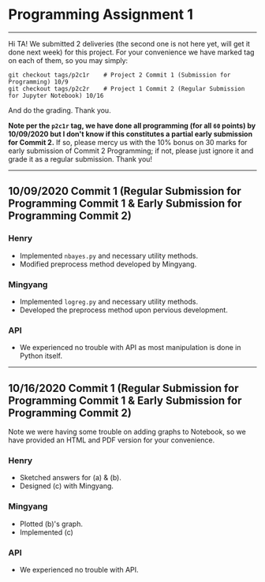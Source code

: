 # Programming Assignment 1

---

Hi TA! We submitted 2 deliveries (the second one is not here yet, will get it done next week) for this project. For your convenience we have marked tag on each of them, so you may simply:

```
git checkout tags/p2c1r    # Project 2 Commit 1 (Submission for Programming) 10/9
git checkout tags/p2c2r    # Project 1 Commit 2 (Regular Submission for Jupyter Notebook) 10/16
```

And do the grading. Thank you.

**Note per the `p2c1r` tag, we have done all programming (for all `60` points) by 10/09/2020 but I don't know if this constitutes a partial early submission for Commit 2.** If so, please mercy us with the 10% bonus on 30 marks for early submission of Commit 2 Programming; if not, please just ignore it and grade it as a regular submission. Thank you!


---

## 10/09/2020 Commit 1 (Regular Submission for Programming Commit 1 & Early Submission for Programming Commit 2)

### Henry

* Implemented `nbayes.py` and necessary utility methods.
* Modified preprocess method developed by Mingyang.

### Mingyang

* Implemented `logreg.py` and necessary utility methods.
* Developed the preprocess method upon pervious development.

### API
* We experienced no trouble with API as most manipulation is done in Python itself.

---

## 10/16/2020 Commit 1 (Regular Submission for Programming Commit 1 & Early Submission for Programming Commit 2)

Note we were having some trouble on adding graphs to Notebook, so we have provided an HTML and PDF version for your convenience.
### Henry

* Sketched answers for (a) & (b).
* Designed (c) with Mingyang.

### Mingyang

* Plotted (b)'s graph.
* Implemented (c)

### API
* We experienced no trouble with API.
